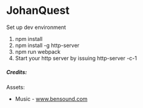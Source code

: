 # JohanQuest


Set up dev environment

1. npm install
2. npm install -g http-server
3. npm run webpack
3. Start your http server by issuing http-server -c-1

##### Credits:

Assets:
- Music - www.bensound.com
